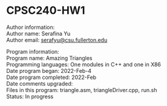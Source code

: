 # CPSC240-HW1


Author information:                                                                                                         
    Author name: Serafina Yu                                                                                                   
    Author email: serafyu@csu.fullerton.edu                                                                                
                                                                                                                        
Program information:                                                                                                      
    Program name: Amazing Triangles                                                                                         
    Programming languages: One modules in C++ and one in X86                                                                
    Date program began:     2022-Feb-4                                                                                      
    Date program completed: 2022-Feb                                                                                        
    Date comments upgraded:                                                                                                 
    Files in this program: triangle.asm, triangleDriver.cpp, run.sh                                                         
    Status: In progress                                                                                                     